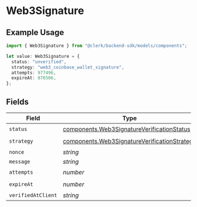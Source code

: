 # Web3Signature

## Example Usage

```typescript
import { Web3Signature } from "@clerk/backend-sdk/models/components";

let value: Web3Signature = {
  status: "unverified",
  strategy: "web3_coinbase_wallet_signature",
  attempts: 977496,
  expireAt: 876506,
};
```

## Fields

| Field                                                                                                        | Type                                                                                                         | Required                                                                                                     | Description                                                                                                  |
| ------------------------------------------------------------------------------------------------------------ | ------------------------------------------------------------------------------------------------------------ | ------------------------------------------------------------------------------------------------------------ | ------------------------------------------------------------------------------------------------------------ |
| `status`                                                                                                     | [components.Web3SignatureVerificationStatus](../../models/components/web3signatureverificationstatus.md)     | :heavy_check_mark:                                                                                           | N/A                                                                                                          |
| `strategy`                                                                                                   | [components.Web3SignatureVerificationStrategy](../../models/components/web3signatureverificationstrategy.md) | :heavy_check_mark:                                                                                           | N/A                                                                                                          |
| `nonce`                                                                                                      | *string*                                                                                                     | :heavy_minus_sign:                                                                                           | N/A                                                                                                          |
| `message`                                                                                                    | *string*                                                                                                     | :heavy_minus_sign:                                                                                           | N/A                                                                                                          |
| `attempts`                                                                                                   | *number*                                                                                                     | :heavy_check_mark:                                                                                           | N/A                                                                                                          |
| `expireAt`                                                                                                   | *number*                                                                                                     | :heavy_check_mark:                                                                                           | N/A                                                                                                          |
| `verifiedAtClient`                                                                                           | *string*                                                                                                     | :heavy_minus_sign:                                                                                           | N/A                                                                                                          |